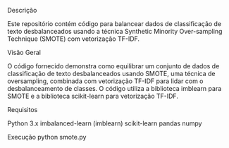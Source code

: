 Descrição

Este repositório contém código para balancear dados de classificação de texto desbalanceados usando a técnica Synthetic Minority Over-sampling Technique (SMOTE) com vetorização TF-IDF.

Visão Geral

O código fornecido demonstra como equilibrar um conjunto de dados de classificação de texto desbalanceados usando SMOTE, uma técnica de oversampling, combinada com vetorização TF-IDF para lidar com o desbalanceamento de classes. O código utiliza a biblioteca imblearn para SMOTE e a biblioteca scikit-learn para vetorização TF-IDF.

Requisitos

Python 3.x
imbalanced-learn (imblearn)
scikit-learn
pandas
numpy

Execução
python smote.py
